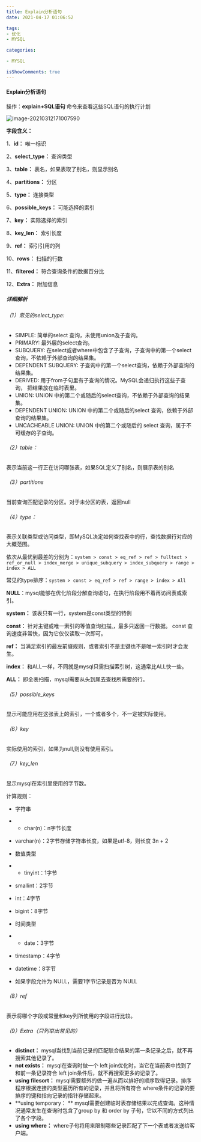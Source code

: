 ```yaml
---
title: Explain分析语句
date: 2021-04-17 01:06:52

tags:
- 优化
- MYSQL

categories:

- MYSQL

isShowComments: true
---
```


#### Explain分析语句

操作：**explain+SQL语句** 命令来查看这些SQL语句的执行计划

![image-20210312171007590](https://markdown-1301775995.cos.ap-nanjing.myqcloud.com/image-20210312171007590.png)

**字段含义：**

1、**id：** 唯一标识

2、**select_type：** 查询类型

3、**table：** 表名，如果表取了别名，则显示别名

4、**partitions：** 分区

5、**type：** 连接类型

6、**possible_keys：** 可能选择的索引

7、**key：** 实际选择的索引

8、**key_len：** 索引长度

9、**ref：** 索引引用的列

10、**rows：** 扫描的行数

11、**filtered：** 符合查询条件的数据百分比

12、**Extra：** 附加信息

##### 详细解析

###### （1）常见的select_type:

- SIMPLE: 简单的select 查询，未使用union及子查询。
- PRIMARY: 最外层的select查询。
- SUBQUERY:  在select或者where中包含了子查询，子查询中的第一个select查询，不依赖于外部查询的结果集。
- DEPENDENT SUBQUERY: 子查询中的第一个select查询，依赖于外部查询的结果集。
- DERIVED: 用于from子句里有子查询的情况。MySQL会递归执行这些子查询， 把结果放在临时表里。
- UNION: UNION 中的第二个或随后的select查询，不依赖于外部查询的结果集。
- DEPENDENT UNION: UNION 中的第二个或随后的select 查询，依赖于外部查询的结果集。
- UNCACHEABLE UNION: UNION 中的第二个或随后的 select 查询，属于不可缓存的子查询。

###### （2）table：

表示当前这一行正在访问哪张表，如果SQL定义了别名，则展示表的别名

###### （3）partitions

当前查询匹配记录的分区。对于未分区的表，返回null

###### （4）type：

表示关联类型或访问类型，即MySQL决定如何查找表中的行，查找数据行对应的大概范围。

依次从最优到最差的分别为：`system > const > eq_ref > ref > fulltext > ref_or_null > index_merge > unique_subquery > index_subquery > range > index > ALL`

常见的type排序：`system > const > eq_ref > ref > range > index > All`

**NULL**：mysql能够在优化阶段分解查询语句，在执行阶段用不着再访问表或索引。

**system：** 该表只有一行，system是const类型的特例

**const：** 针对主键或唯一索引的等值查询扫描,，最多只返回一行数据。 const 查询速度非常快，因为它仅仅读取一次即可。

**ref：** 当满足索引的最左前缀规则，或者索引不是主键也不是唯一索引时才会发生。

**index：** 和ALL一样，不同就是mysql只需扫描索引树，这通常比ALL快一些。

**ALL：** 即全表扫描，mysql需要从头到尾去查找所需要的行。

###### （5）possible_keys

显示可能应用在这张表上的索引，一个或者多个，不一定被实际使用。

###### （6）key

实际使用的索引，如果为null,则没有使用索引。

###### （7）key_len

显示mysql在索引里使用的字节数。

计算规则：

- 字符串

- - char(n)：n字节长度
- varchar(n)：2字节存储字符串长度，如果是utf-8，则长度 3n + 2

- 数值类型

- - tinyint：1字节
- smallint：2字节
- int：4字节
- bigint：8字节

- 时间类型

- - date：3字节
- timestamp：4字节
- datetime：8字节

- 如果字段允许为 NULL，需要1字节记录是否为 NULL

###### （8）ref

表示将哪个字段或常量和key列所使用的字段进行比较。

###### （9）Extra（只列举出常见的）

- **distinct：** mysql当找到当前记录的匹配联合结果的第一条记录之后，就不再搜索其他记录了。
- **not exists：** mysql在查询时做一个 left join优化时，当它在当前表中找到了和前一条记录符合 left join条件后，就不再搜索更多的记录了。
- **using filesort：** mysql需要额外的做一遍从而以排好的顺序取得记录。排序程序根据连接的类型遍历所有的记录，并且将所有符合 where条件的记录的要排序的键和指向记录的指针存储起来。
- **using temporary： ** mysql需要创建临时表存储结果以完成查询。这种情况通常发生在查询时包含了group by 和 order by 子句，它以不同的方式列出了各个字段。
- **using where：** where子句将用来限制哪些记录匹配了下一个表或者发送给客户端。

